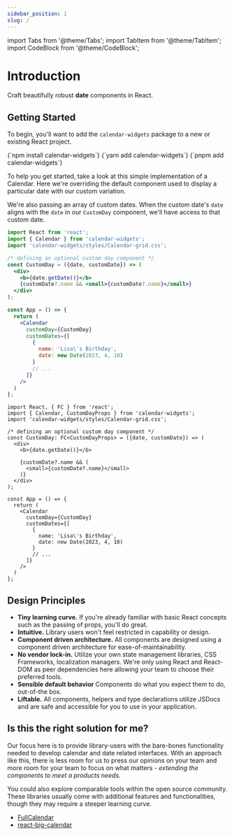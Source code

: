 ```yaml
---
sidebar_position: 1
slug: /
---
```


import Tabs from '@theme/Tabs';
import TabItem from '@theme/TabItem';
import CodeBlock from '@theme/CodeBlock';

# Introduction

Craft beautifully robust **date** components in React. 

## Getting Started

To begin, you'll want to add the `calendar-widgets` package to a new or existing React project. 

<Tabs defaultValue="pnpm">
  <TabItem value="npm" label="npm" default>
    <CodeBlock language="sh">
      {`npm install calendar-widgets`}
    </CodeBlock>
  </TabItem>
  <TabItem value="yarn" label="yarn">
     <CodeBlock language="sh">
      {`yarn add calendar-widgets`}
    </CodeBlock>
  </TabItem>
  <TabItem value="pnpm" label="pnpm">
     <CodeBlock language="sh">
      {`pnpm add calendar-widgets`}
    </CodeBlock>
  </TabItem>
</Tabs>

To help you get started, take a look at this simple implementation of a Calendar. Here we're overriding the default component used to display a particular date with our custom variation. 

We're also passing an array of custom dates. When the custom date's `date` aligns with the `date` in our `CustomDay` component, we'll have access to that custom date. 


<Tabs defaultValue="typescript">
  <TabItem value="javascript" label="jsx">




```jsx
import React from 'react';
import { Calendar } from 'calendar-widgets';
import 'calendar-widgets/styles/Calendar-grid.css';

/* defining an optional custom day component */
const CustomDay = ({date, customDate}) => (
  <div>
    <b>{date.getDate()}</b>
    {customDate?.name && <small>{customDate?.name}</small>}
  </div>
);

const App = () => {
  return (
    <Calendar 
      customDay={CustomDay}
      customDates={[
        {
          name: 'Lisa\'s Birthday',
          date: new Date(2023, 4, 10)
        }
        // ...
      ]}
    />
  )
};
```


  </TabItem>
  <TabItem value="typescript" label="tsx">




```tsx
import React, { FC } from 'react';
import { Calendar, CustomDayProps } from 'calendar-widgets';
import 'calendar-widgets/styles/Calendar-grid.css';

/* defining an optional custom day component */
const CustomDay: FC<CustomDayProps> = ({date, customDate}) => (
  <div>
    <b>{date.getDate()}</b>
    
    {customDate?.name && (
      <small>{customDate?.name}</small>
    )}
  </div>
);

const App = () => {
  return (
    <Calendar 
      customDay={CustomDay}
      customDates={[
        {
          name: 'Lisa\'s Birthday',
          date: new Date(2023, 4, 10)
        }
        // ...
      ]}
    />
  )
};
```



  </TabItem>
  
</Tabs>

## Design Principles

- **Tiny learning curve.** If you're already familiar with basic React concepts such as the passing of props, you'll do great.
- **Intuitive.** Library users won't feel restricted in capability or design. 
- **Component driven architecture.** All components are designed using a component driven architecture for ease-of-maintainability.
- **No vendor lock-in.** Utilize your own state management libraries, CSS Frameworks, localization managers. We're only using React and React-DOM as peer dependencies here allowing your team to choose their preferred tools.
- **Sensible default behavior** Components do what you expect them to do, out-of-the box. 
- **Liftable.** All components, helpers and type declarations utilize JSDocs and are safe and accessible for you to use in your application. 


## Is this the right solution for me?

Our focus here is to provide library-users with the bare-bones functionality needed to develop calendar and date related interfaces. With an approach like this, there is less room for us to press our opinions on your team and more room for your team to focus on what matters - _extending the components to meet a products needs._

You could also explore comparable tools within the open source community. These libraries usually come with additional features and functionalities, though they may require a steeper learning curve.

- [FullCalendar](https://fullcalendar.io/)
- [react-big-calendar](http://jquense.github.io/react-big-calendar/)
